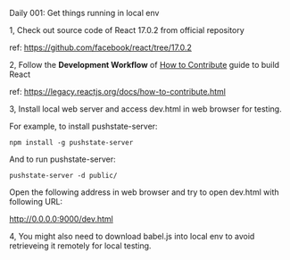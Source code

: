 Daily 001: Get things running in local env

1, Check out source code of React 17.0.2 from official repository

   ref: <https://github.com/facebook/react/tree/17.0.2>

2, Follow the **Development Workflow** of [How to Contribute](https://legacy.reactjs.org/docs/how-to-contribute.html) guide to build React

   ref: <https://legacy.reactjs.org/docs/how-to-contribute.html>

3, Install local web server and access dev.html in web browser for testing.

   For example, to install pushstate-server:

   `npm install -g pushstate-server`

   And to run pushstate-server:

   `pushstate-server -d public/`

   Open the following address in web browser and try to open dev.html with following URL:

   http://0.0.0.0:9000/dev.html

4, You might also need to download babel.js into local env to avoid retrieveing it remotely for local testing.



